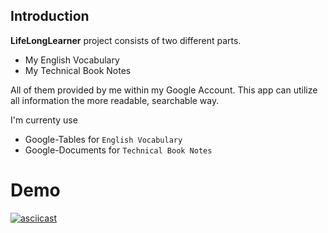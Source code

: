 ## Introduction

**LifeLongLearner** project consists of two different parts.

- My English Vocabulary
- My Technical Book Notes

All of them provided by me within my Google Account. This app can
utilize all information the more readable, searchable way.

I'm currenty use 
* Google-Tables for `English Vocabulary`
* Google-Documents for `Technical Book Notes`

# Demo

[![asciicast](https://asciinema.org/a/469829.svg)](https://asciinema.org/a/469829)